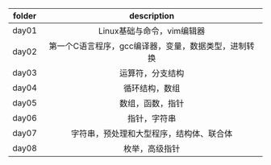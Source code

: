 | folder | description |  
| :----:| :----: |  
| day01 | Linux基础与命令，vim编辑器 |  
| day02 | 第一个C语言程序，gcc编译器，变量，数据类型，进制转换 |  
| day03 | 运算符，分支结构 |  
| day04 | 循环结构，数组 |  
| day05 | 数组，函数，指针 |  
| day06 | 指针，字符串 |  
| day07 | 字符串，预处理和大型程序，结构体、联合体 |
| day08 | 枚举，高级指针 |  
